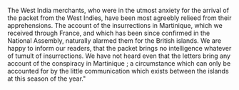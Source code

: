  The West India merchants, who were in the utmost anxiety for the arrival of the packet from the West Indies, have been most agreebly relieed from their apprehensions. The account of the insurrections in Martinique, which we received through France, and which has been since confirmed in the National Assembly, naturally alarmed them for the British islands. We are happy to inform our readers, that the packet brings no intelligence whatever of tumult of insurrections. We have not heard even that the letters bring any account of the conspiracy in Martinique ; a circumstance which can only be accounted for by the little communication which exists between the islands at this season of the year."